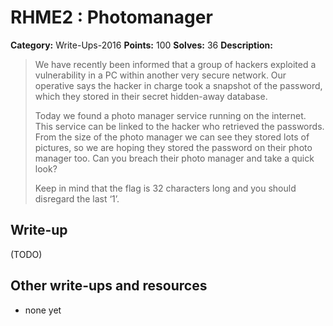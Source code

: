 # RHME2 : Photomanager

**Category:** Write-Ups-2016
**Points:** 100
**Solves:** 36
**Description:**

> We have recently been informed that a group of hackers exploited a vulnerability in a PC within another very secure network. Our operative says the hacker in charge took a snapshot of the password, which they stored in their secret hidden-away database.
> 
> 
> Today we found a photo manager service running on the internet. This service can be linked to the hacker who retrieved the passwords. From the size of the photo manager we can see they stored lots of pictures, so we are hoping they stored the password on their photo manager too. Can you breach their photo manager and take a quick look?
> 
> 
> Keep in mind that the flag is 32 characters long and you should disregard the last ‘1’.


## Write-up

(TODO)

## Other write-ups and resources

* none yet
